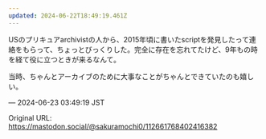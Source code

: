 ```yaml
---
updated: 2024-06-22T18:49:19.461Z
---
```


<p>USのプリキュアarchivistの人から、2015年頃に書いたscriptを発見したって連絡をもらって、ちょっとびっくりした。完全に存在を忘れてたけど、9年もの時を経て役に立つときが来るなんて。</p><p>当時、ちゃんとアーカイブのために大事なことがちゃんとできていたのも嬉しい。</p>

&mdash; 2024-06-23 03:49:19 JST

Original URL: https://mastodon.social/@sakuramochi0/112661768402416382
